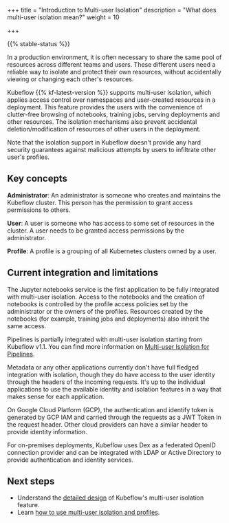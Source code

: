 +++
title = "Introduction to Multi-user Isolation"
description = "What does multi-user isolation mean?"
weight = 10
                    
+++

{{% stable-status %}}

In a production environment, it is often necessary to share the same pool
of resources across different teams and users. These different users need
a reliable way to isolate and protect their own resources, without accidentally
viewing or changing each other's resources.

Kubeflow {{% kf-latest-version %}} supports multi-user isolation, which applies 
access control over namespaces and user-created
resources in a deployment. This feature provides the users with the
convenience of clutter-free browsing of notebooks, training jobs, serving
deployments and other resources. The isolation mechanisms also prevent
accidental deletion/modification of resources of other users in the deployment.

Note that the isolation support in Kubeflow doesn't provide any hard security
guarantees against malicious attempts by users to infiltrate other user's
profiles.

## Key concepts

**Administrator**: An administrator is someone who creates and maintains the Kubeflow cluster.
This person has the permission to grant access permissions to others.

**User**: A user is someone who has access to some set of resources in the cluster. A user
needs to be granted access permissions by the administrator.

**Profile**: A profile is a grouping of all Kubernetes clusters owned by a user.

## Current integration and limitations

The Jupyter notebooks service is the first application to be fully integrated with
multi-user isolation. Access to the notebooks and the creation of notebooks is 
controlled by the profile access policies set by the administrator or the owners
of the profiles. Resources created by the notebooks (for example, training jobs and
deployments) also inherit the same access.

Pipelines is partially integrated with multi-user isolation starting from Kubeflow v1.1. You
can find more information on [Multi-user Isolation for Pipelines](https://www.kubeflow.org/docs/pipelines/multi-user/).

Metadata or any other applications currently don't have full
fledged integration with isolation, though they do have access to the user
identity through the headers of the incoming requests. It's up to the individual
applications to use the available identity and isolation features
in a way that makes sense for each application.

On Google Cloud Platform (GCP), the authentication and identify token is generated by GCP IAM and carried
through the requests as a JWT Token in the request header. Other cloud providers can have a
similar header to provide identity information.

For on-premises deployments, Kubeflow uses Dex as a federated OpenID connection
provider and can be integrated with LDAP or Active Directory to provide authentication
and identity services.

## Next steps

* Understand the [detailed design](/docs/components/multi-tenancy/design/) of Kubeflow's multi-user isolation feature.
* Learn [how to use multi-user isolation and profiles](/docs/components/multi-tenancy/getting-started/).
